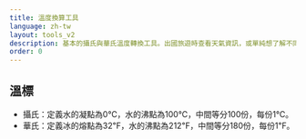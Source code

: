 ```yaml
---
title: 溫度換算工具
language: zh-tw
layout: tools_v2
description: 基本的攝氏與華氏溫度轉換工具。出國旅遊時查看天氣資訊，或單純想了解不同溫標的對應關係，都能快速準確地進行轉換。 
order: 0
---
```


## 溫標

* 攝氏：定義水的凝點為0℃，水的沸點為100℃，中間等分100份，每份1℃。
* 華氏：定義冰的熔點為32℉，水的沸點為212℉，中間等分180份，每份1℉。
